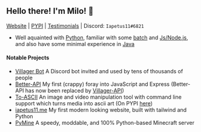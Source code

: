 ## Hello there<!-- general kenobi -->! I'm Milo! :wave:
[Website](https://iapetus11.me/) | [PYPI](https://pypi.org/user/Iapetus11/) | [Testimonials](https://github.com/Iapetus-11/The-Helped) | Discord: `Iapetus11#6821`

* Well aquainted with [Python](https://github.com/Iapetus-11?tab=repositories&q=&type=&language=python), familiar with some [batch](https://github.com/Iapetus-11?tab=repositories&q=&type=&language=batchfile) and [Js/Node.js](https://github.com/Iapetus-11?tab=repositories&q=&type=&language=javascript), and also have some minimal experience in [Java](https://github.com/Iapetus-11?tab=repositories&q=&type=&language=java)

#### Notable Projects
* [Villager Bot](https://github.com/Villager-Dev/Villager-Bot) A Discord bot invited and used by tens of thousands of people
* [Better-API](https://github.com/Iapetus-11/Better-API) My first (crappy) foray into JavaScript and Express (Better-API has now been replaced by [Villager-API](https://github.com/Villager-Dev/Villager-API))
* [To-ASCII](https://github.com/Iapetus-11/to-ascii) An image and video manipulation tool with command line support which turns media into ascii art (On PYPI [here](https://pypi.org/project/to-ascii/))
* [iapetus11.me](https://iapetus11.me) My first modern looking website, built with tailwind and Python
* [PyMine](https://github.com/py-mine/PyMine) A speedy, moddable, and 100% Python-based Minecraft server

<!--
#### Notable Other Projects
* Did backend work on https://disbots.gg/ and created the Discord bots which keep it running smoothly
* [pydisbots](https://github.com/disbots-gg/pydisbots) The Python library/wrapper for the disbots.gg API (Published on PYPI [here](https://pypi.org/project/pydisbots/))
* [disbots.js](https://github.com/disbots-gg/disbots.js) The JavaScript library/wrapper for the disbots.gg API (Published on NPM [here](https://www.npmjs.com/package/disbots.js))
-->
<!--
### What languages do I know?
* Well acquainted with Python
* Some Java
* Some batch 
* Currently learning JavaScript (Node.js specifically)
-->
